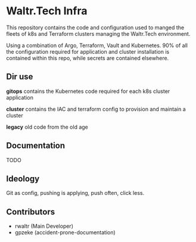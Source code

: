 # Waltr.Tech Infra

This repository contains the code and configuration used to manged the fleets of k8s and Terraform clusters managing the Waltr.Tech environment.

Using a combination of Argo, Terraform, Vault and Kubernetes. 90% of all the configuration required for application and cluster installation is contained within this repo, while secrets are contained elsewhere.

## Dir use


**gitops** contains the Kubernetes code required for each k8s cluster application

**cluster** contains the IAC and terraform config to provision and maintain a cluster

**legacy** old code from the old age

## Documentation

TODO

## Ideology

Git as config, pushing is applying, push often, click less.

## Contributors

- rwaltr (Main Developer)
- gpzeke (accident-prone-documentation)
